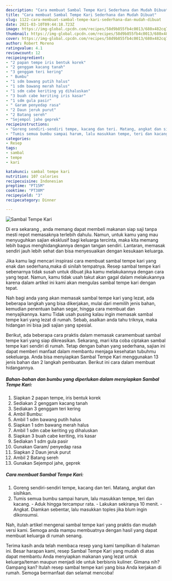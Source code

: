 ```yaml
---
description: "Cara membuat Sambal Tempe Kari Sederhana dan Mudah Dibuat"
title: "Cara membuat Sambal Tempe Kari Sederhana dan Mudah Dibuat"
slug: 1122-cara-membuat-sambal-tempe-kari-sederhana-dan-mudah-dibuat
date: 2021-03-10T09:44:18.723Z
image: https://img-global.cpcdn.com/recipes/58d9b855fb4c0013/680x482cq70/sambal-tempe-kari-foto-resep-utama.jpg
thumbnail: https://img-global.cpcdn.com/recipes/58d9b855fb4c0013/680x482cq70/sambal-tempe-kari-foto-resep-utama.jpg
cover: https://img-global.cpcdn.com/recipes/58d9b855fb4c0013/680x482cq70/sambal-tempe-kari-foto-resep-utama.jpg
author: Robert Moreno
ratingvalue: 4.1
reviewcount: 12
recipeingredient:
- "2 papan tempe iris bentuk korek"
- "2 genggam kacang tanah"
- "3 genggam teri kering"
- " Bumbu"
- "1 sdm bawang putih halus"
- "1 sdm bawang merah halus"
- "1 sdm cabe keriting yg dihaluskan"
- "3 buah cabe keriting iris kasar"
- "1 sdm gula pasir"
- " Garam penyedap rasa"
- "2 Daun jeruk purut"
- "2 Batang sereh"
- "Sejempol jahe geprek"
recipeinstructions:
- "Goreng sendiri-sendiri tempe, kacang dan teri. Matang, angkat dan sisihkan."
- "Tumis semua bumbu sampai harum, lalu masukkan tempe, teri dan kacang.  Aduk hingga tercampur rata.  Lakukan sekiranya 10 menit.  Angkat. Diamkan sebentar, lalu masukkan toples jika blum ingin dikonsumsi."
categories:
- Resep
tags:
- sambal
- tempe
- kari

katakunci: sambal tempe kari 
nutrition: 107 calories
recipecuisine: Indonesian
preptime: "PT15M"
cooktime: "PT38M"
recipeyield: "3"
recipecategory: Dinner

---
```



![Sambal Tempe Kari](https://img-global.cpcdn.com/recipes/58d9b855fb4c0013/680x482cq70/sambal-tempe-kari-foto-resep-utama.jpg)

Di era  sekarang , anda memang dapat membeli makanan siap saji tanpa mesti repot memasaknya terlebih dahulu. Namun, untuk kamu yang mau menyuguhkan sajian eksklusif bagi keluarga tercinta, maka kita memang lebih bagus menghidangkannya dengan tangan sendiri. Lantaran, memasak sendiri jauh lebih sehat dan bisa menyesuaikan dengan kesukaan keluarga.

Jika kamu lagi mencari inspirasi cara membuat sambal tempe kari yang enak dan sederhana,maka di sinilah tempatnya. Resep sambal tempe kari  sebenarnya tidak susah untuk dibuat jika kamu melakukannya dengan cara yang tepat. Namun, kamu tidak usah takut akan gagal dalam melakukannya 
karena dalam artikel ini kami akan mengulas sambal tempe kari dengan tepat.  



Nah bagi anda yang akan memasak sambal tempe kari yang lezat, ada beberapa langkah yang bisa dikerjakan, mulai dari memilih jenis bahan, kemudian penentuan bahan segar, hingga cara membuat dan menyajikannya. kamu Tidak usah pusing kalau ingin memasak sambal tempe kari yang lezat di rumah. Sebab, asalkan anda  tahu triknya, maka hidangan ini bisa jadi sajian yang spesial.

Berikut, ada beberapa cara praktis  dalam memasak caramembuat sambal tempe kari yang siap dikreasikan. Sekarang, mari kita coba ciptakan sambal tempe kari sendiri di rumah. Tetap dengan bahan yang sederhana, sajian ini dapat memberi manfaat dalam membantu menjaga kesehatan tubuhmu sekeluarga. Anda bisa menyiapkan Sambal Tempe Kari menggunakan 13 jenis bahan dan 2 langkah pembuatan. Berikut ini cara dalam membuat hidangannya.

<!--inarticleads1-->

##### Bahan-bahan dan bumbu yang diperlukan dalam menyiapkan Sambal Tempe Kari:

1. Siapkan 2 papan tempe, iris bentuk korek
1. Sediakan 2 genggam kacang tanah
1. Sediakan 3 genggam teri kering
1. Ambil  Bumbu:
1. Ambil 1 sdm bawang putih halus
1. Siapkan 1 sdm bawang merah halus
1. Ambil 1 sdm cabe keriting yg dihaluskan
1. Siapkan 3 buah cabe keriting, iris kasar
1. Sediakan 1 sdm gula pasir
1. Gunakan  Garam/ penyedap rasa
1. Siapkan 2 Daun jeruk purut
1. Ambil 2 Batang sereh
1. Gunakan Sejempol jahe, geprek




<!--inarticleads2-->

##### Cara membuat Sambal Tempe Kari:

1. Goreng sendiri-sendiri tempe, kacang dan teri. Matang, angkat dan sisihkan.
1. Tumis semua bumbu sampai harum, lalu masukkan tempe, teri dan kacang.  - Aduk hingga tercampur rata.  - Lakukan sekiranya 10 menit.  - Angkat. Diamkan sebentar, lalu masukkan toples jika blum ingin dikonsumsi.




Nah, itulah artikel mengenai  sambal tempe kari  yang praktis dan mudah versi kami. Semoga anda mampu membuatnya dengan hasil yang dapat membuat keluarga di rumah senang. 

Terima kasih anda telah membaca resep yang kami tampilkan di halaman ini. Besar harapan kami, resep  Sambal Tempe Kari yang mudah di atas dapat membantu Anda menyiapkan makanan yang lezat untuk keluarga/teman maupun menjadi ide untuk berbisnis kuliner. Gimana nih? Gampang kan? Itulah resep sambal tempe kari yang bisa Anda kerjakan di rumah. Semoga bermanfaat dan selamat mencoba!

